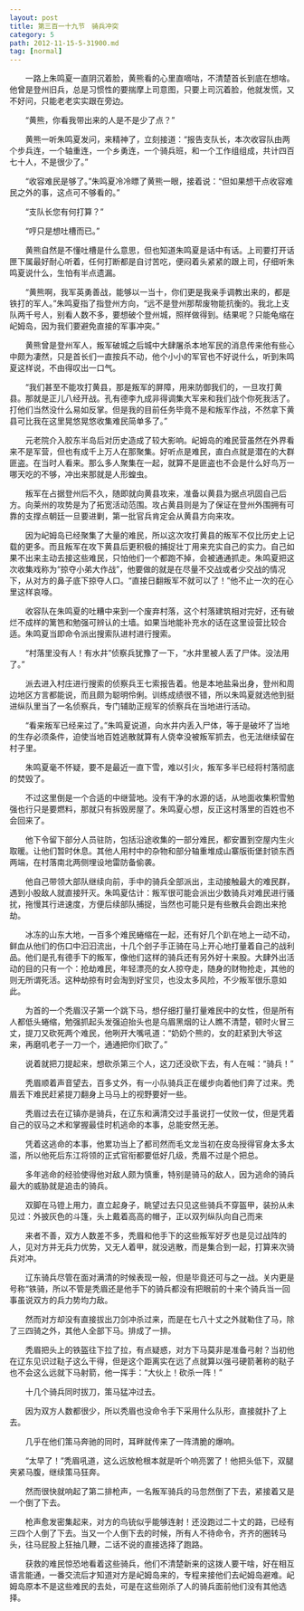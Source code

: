 ```yaml
---
layout: post
title: 第三百一十九节　骑兵冲突
category: 5
path: 2012-11-15-5-31900.md
tag: [normal]
---
```


　　一路上朱鸣夏一直阴沉着脸，黄熊看的心里直嘀咕，不清楚首长到底在想啥。他曾是登州旧兵，总是习惯性的要揣摩上司意图，只要上司沉着脸，他就发慌，又不好问，只能老老实实跟在旁边。

　　“黄熊，你看我带出来的人是不是少了点？”

　　黄熊一听朱鸣夏发问，来精神了，立刻接道：“报告支队长，本次收容队由两个步兵连，一个轴重连，一个乡勇连，一个骑兵班，和一个工作组组成，共计四百七十人，不是很少了。”

　　“收容难民是够了。”朱鸣夏冷冷瞟了黄熊一眼，接着说：“但如果想干点收容难民之外的事，这点可不够看的。”

　　“支队长您有何打算？”

　　“哼只是想吐槽而已。”

　　黄熊自然是不懂吐槽是什么意思，但也知道朱鸣夏是话中有话。上司要打开话匣下属最好耐心听着，任何打断都是自讨苦吃，便闷着头紧紧的跟上司，仔细听朱鸣夏说什么，生怕有半点遗漏。

　　“黄熊啊，我军英勇善战，能够以一当十，你们更是我亲手调教出来的，都是铁打的军人。”朱鸣夏指了指登州方向，“远不是登州那帮废物能抗衡的。我北上支队两千号人，别看人数不多，要想破个登州城，照样做得到。结果呢？只能龟缩在屺姆岛，因为我们要避免直接的军事冲突。”

　　黄熊曾是登州军人，叛军破城之后城中大肆屠杀本地军民的消息传来他有些心中颇为凄然，只是首长们一直按兵不动，他个小小的军官也不好说什么，听到朱鸣夏这样说，不由得叹出一口气。

　　“我们甚至不能攻打黄县，那是叛军的屏障，用来防御我们的，一旦攻打黄县。那就是正儿八经开战。孔有德李九成非得调集大军来和我们战个你死我活了。打他们当然没什么易如反掌。但是我的目前任务毕竟不是和叛军作战，不然拿下黄县可比我在这里晃悠晃悠收集难民简单多了。”

　　元老院介入胶东半岛后对历史造成了较大影响。屺姆岛的难民营虽然在外界看来不是军营，但也有成千上万人在那聚集。好听点是难民，直白点就是潜在的大群匪盗。在当时人看来。那么多人聚集在一起，就算不是匪盗也不会是什么好鸟万一哪天吃的不够，冲出来那就是人形蝗虫。

　　叛军在占据登州后不久，随即就向黄县攻来，准备以黄县为据点巩固自己后方。向莱州的攻势是为了拓宽活动范围。攻占黄县则是为了保证在登州外围拥有可靠的支撑点朝廷一旦要进剿，第一批官兵肯定会从黄县方向来攻。

　　因为屺姆岛已经聚集了大量的难民，所以这次攻打黄县的叛军不仅比历史上记载的更多。而且叛军在攻下黄县后更积极的捕捉壮丁用来充实自己的实力。自己如果不出来主动去接这些难民，只怕他们一个都跑不掉，会被通通抓走。朱鸣夏把这次收集戏称为“掠夺小弟大作战”，他要做的就是在尽量不交战或者少交战的情况下，从对方的鼻子底下掠夺人口。“直接日翻叛军不就可以了！”他不止一次的在心里这样哀嚎。

　　收容队在朱鸣夏的吐糟中来到一个废弃村落，这个村落建筑相对完好，还有破烂不成样的篱笆和勉强可辨认的土墙。如果当地能补充水的话在这里设营比较合适。朱鸣夏当即命令派出搜索队进村进行搜索。

　　“村落里没有人！有水井”侦察兵犹豫了一下，“水井里被人丢了尸体。没法用了。”

　　派去进入村庄进行搜索的侦察兵王七索报告着。他是本地盐枭出身，登州和周边地区方言都能说，而且颇为聪明伶俐。训练成绩很不错，所以朱鸣夏就选他到挺进纵队里当了一名侦察兵，专门辅助正规军的侦察兵在当地进行活动。

　　“看来叛军已经来过了。”朱鸣夏说道，向水井内丢入尸体，等于是破坏了当地的生存必须条件，迫使当地百姓逃散就算有人侥幸没被叛军抓去，也无法继续留在村子里。

　　朱鸣夏毫不怀疑，要不是最近一直下雪，难以引火，叛军多半已经将村落彻底的焚毁了。

　　不过这里倒是一个合适的中继营地。没有干净的水源的话，从地面收集积雪勉强也行只是要燃料，那就只有拆毁房屋了。朱鸣夏心想，反正这村落里的百姓也不会回来了。

　　他下令留下部分人员驻防，包括沿途收集的一部分难民，都安置到空屋内生火取暖。让他们暂时休息。其他人用村中的杂物和部分轴重堆成山寨版街堡封锁东西两端，在村落南北两侧埋设地雷防备偷袭。

　　他自己带领大部队继续向前，手中的骑兵全部派出，主动接触最大的难民群，遇到小股敌人就直接歼灭。朱鸣夏估计：叛军很可能会派出少数骑兵对难民进行骚扰，拖慢其行进速度，方便后续部队捕捉，当然也可能只是有些散兵会跑出来抢劫。

　　冰冻的山东大地，一百多个难民蜷缩在一起，还有好几个趴在地上一动不动，鲜血从他们的伤口中汩汩流出，十几个刽子手正骑在马上开心地打量着自己的战利品。他们是孔有德手下的叛军，像他们这样的骑兵还有另外好十来股。大肆外出活动的目的只有一个：抢劫难民，年轻漂亮的女人掠夺走，随身的财物抢走，其他的则无所谓死活。这种劫掠有时会淘到好宝贝，也没太多风险，不少叛军很乐意如此。

　　为首的一个秃眉汉子第一个跳下马，想仔细打量打量难民中的女性，但是所有人都低头蜷缩，勉强抓起头发强迫抬头也是乌眉黑烟的让人瞧不清楚，顿时火冒三丈，提刀又砍死两个难民，他咧开大嘴吼道：“奶奶个熊的，女的赶紧到大爷这来，再磨叽老子一刀一个，通通把你们砍了。”

　　说着就把刀提起来，想砍杀第三个人，这刀还没砍下去，有人在喊：“骑兵！”

　　秃眉顺着声音望去，百多丈外，有一小队骑兵正在缓步向着他们奔了过来。秃眉丢下难民赶紧提刀翻身上马马上的视野要好一些。

　　秃眉过去在辽镇亦是骑兵，在辽东和满清交过手虽说打一仗败一仗，但是凭着自己的驭马之术和掌握最佳时机逃命的本事，总能安然无恙。

　　凭着这逃命的本事，他累功当上了都司然而毛文龙当初在皮岛授得官身太多太滥，所以他死后东江将领的正式官衔都要低好几级，秃眉不过是个把总。

　　多年逃命的经验使得他对敌人颇为慎重，特别是骑马的敌人，因为逃命的骑兵最大的威胁就是追击的骑兵。

　　双脚在马镫上用力，直立起身子，眺望过去只见这些骑兵不穿盔甲，装扮从未见过：外披灰色的斗篷，头上戴着高高的帽子，正以双列纵队向自己而来

　　来者不善，双方人数差不多，秃眉和他手下的这些叛军好歹也是见过战阵的人，见对方并无兵力优势，又无人着甲，就没逃散，而是集合到一起，打算来次骑兵对冲。

　　辽东骑兵尽管在面对满清的时候表现一般，但是毕竟还可与之一战。关内更是号称“铁骑，所以不管是秃眉还是他手下的骑兵都没有把眼前的十来个骑兵当一回事虽说双方的兵力势均力敌。

　　然而对方却没有直接拔出刀剑冲杀过来，而是在七八十丈之外就勒住了马，除了三四骑之外，其他人全部下马。排成了一排。

　　秃眉把头上的铁盔往下拉了拉，有点疑惑，对方下马莫非是准备弓射？当初他在辽东见识过鞑子这么干得，但是这个距离实在远了点就算以强弓硬箭著称的鞑子也不会这么远就下马射箭，他一挥手：“大伙上！砍杀一阵！”

　　十几个骑兵同时拔刀，策马猛冲过去。

　　因为双方人数都很少，所以秃眉也没命令手下采用什么队形，直接就扑了上去。

　　几乎在他们策马奔驰的同时，耳畔就传来了一阵清脆的爆响。

　　“太早了！”秃眉吼道，这么远放枪根本就是听个响亮罢了！他把头低下，双腿夹紧马腹，继续策马狂奔。

　　然而很快就响起了第二排枪声，一名叛军骑兵的马忽然倒了下去，紧接着又是一个倒了下去。

　　枪声愈发密集起来，对方的鸟铳似乎能够连射！还没跑过二十丈的路，已经有三四个人倒了下去。当又一个人倒下去的时候，所有人不待命令，齐齐的圈转马头，往马屁股上狂抽几鞭，二话不说的直接选择了跑路。

　　获救的难民惊恐地看着这些骑兵，他们不清楚新来的这拨人要干啥，好在相互语言能通，一番交流后才知道对方是屺姆岛来的，专程来接他们去屺姆岛避难。屺姆岛原本不是这些难民的去处，可是在这些刚杀了人的骑兵面前他们没有其他选择。